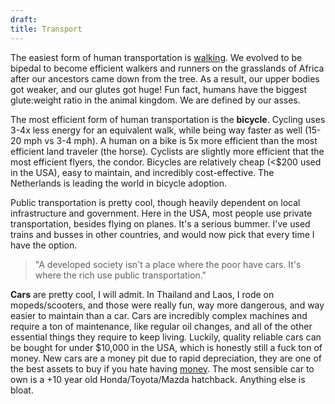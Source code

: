 ```yaml
---
draft: 
title: Transport
---
```

The easiest form of human transportation is [walking](/walk). We evolved to be bipedal to become efficient walkers and runners on the grasslands of Africa after our ancestors came down from the tree. As a result, our upper bodies got weaker, and our glutes got huge! Fun fact, humans have the biggest glute:weight ratio in the animal kingdom. We are defined by our asses.

The most efficient form of human transportation is the **bicycle**. Cycling uses 3-4x less energy for an equivalent walk, while being way faster as well (15-20 mph vs 3-4 mph). A human on a bike is 5x more efficient than the most efficient land traveler (the horse). Cyclists are slightly more efficient that the most efficient flyers, the condor. Bicycles are relatively cheap (<$200 used in the USA), easy to maintain, and incredibly cost-effective. The Netherlands is leading the world in bicycle adoption.

Public transportation is pretty cool, though heavily dependent on local infrastructure and government. Here in the USA, most people use private transportation, besides flying on planes. It's a serious bummer. I've used trains and busses in other countries, and would now pick that every time I have the option.

> "A developed society isn't a place where the poor have cars. It's where the rich use public transportation."

**Cars** are pretty cool, I will admit. In Thailand and Laos, I rode on mopeds/scooters, and those were really fun, way more dangerous, and way easier to maintain than a car. Cars are incredibly complex machines and require a ton of maintenance, like regular oil changes, and all of the other essential things they require to keep living. Luckily, quality reliable cars can be bought for under $10,000 in the USA, which is honestly still a fuck ton of money. New cars are a money pit due to rapid depreciation, they are one of the best assets to buy if you hate having [money](/money). The most sensible car to own is a +10 year old Honda/Toyota/Mazda hatchback. Anything else is bloat.


